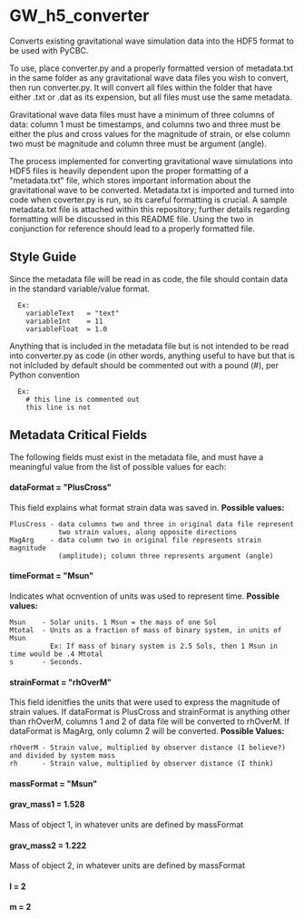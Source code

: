 # GW_h5_converter
Converts existing gravitational wave simulation data into the HDF5 format to be used with PyCBC.

To use, place converter.py and a properly formatted version of metadata.txt in the same folder as any gravitational wave data files you wish to convert, then run converter.py. It will convert all files within the folder that have either .txt or .dat as its expension, but all files must use the same metadata.

Gravitational wave data files must have a minimum of three columns of data: column 1 must be timestamps, and columns two and three must be either the plus and cross values for the magnitude of strain, or else column two must be magnitude and column three must be argument (angle).

The process implemented for converting gravitational wave simulations into HDF5 files is heavily dependent upon the proper formatting of a "metadata.txt" file, which stores important information about the gravitational wave to be converted. Metadata.txt is imported and turned into code when coverter.py is run, so its careful formatting is crucial. A sample metadata.txt file is attached within this repository; further details regarding formatting will be discussed in this README file. Using the two in conjunction for reference should lead to a properly formatted file. 

## Style Guide

Since the metadata file will be read in as code, the file should contain data in the standard variable/value format. 
```
  Ex: 
    variableText   = "text"
    variableInt    = 11
    variableFloat  = 1.0
```    
Anything that is included in the metadata file but is not intended to be read into converter.py as code (in other words, anything useful to have but that is not inlcluded by default should be commented out with a pound (#), per Python convention
```
  Ex:
    # this line is commented out
    this line is not
```
## Metadata Critical Fields
The following fields must exist in the metadata file, and must have a meaningful value from the list of possible values for each:

#### dataFormat = "PlusCross"
This field explains what format strain data was saved in. **Possible values:** 
```
PlusCross - data columns two and three in original data file represent 
            two strain values, along opposite directions
MagArg    - data column two in original file represents strain magnitude
            (amplitude); column three represents argument (angle)
```
#### timeFormat = "Msun"
Indicates what ocnvention of units was used to represent time. **Possible values:**
```
Msun    - Solar units. 1 Msun = the mass of one Sol
Mtotal  - Units as a fraction of mass of binary system, in units of Msun
          Ex: If mass of binary system is 2.5 Sols, then 1 Msun in time would be .4 Mtotal
s       - Seconds.
```
#### strainFormat = "rhOverM"
This field idenitfies the units that were used to express the magnitude of strain values. If dataFormat is PlusCross and strainFormat is anything other than rhOverM, columns 1 and 2 of data file will be converted to rhOverM. If dataFormat is MagArg, only column 2 will be converted. **Possible Values:**
```
rhOverM - Strain value, multiplied by observer distance (I believe?) and divided by system mass
rh      - Strain value, multiplied by observer distance (I think)
```
#### massFormat = "Msun"


#### grav_mass1 = 1.528
Mass of object 1, in whatever units are defined by massFormat

#### grav_mass2 = 1.222
Mass of object 2, in whatever units are defined by massFormat

#### l = 2
#### m = 2
